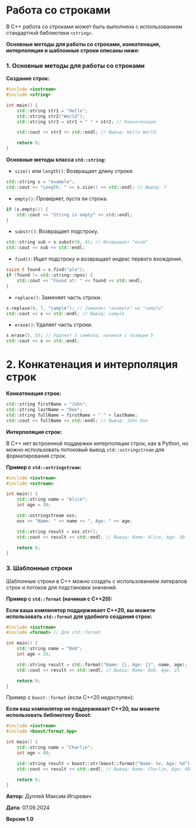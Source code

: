 # Работа со строками

В C++ работа со строками может быть выполнена с использованием стандартной библиотеки `<string>`.

**Основные методы для работы со строками, конкатенация, интерполяция и шаблонные строки описаны ниже:**

### 1. Основные методы для работы со строками

**Создание строк:**
```cpp
#include <iostream>
#include <string>

int main() {
    std::string str1 = "Hello";
    std::string str2("World");
    std::string str3 = str1 + " " + str2; // Конкатенация

    std::cout << str3 << std::endl; // Вывод: Hello World

    return 0;
}
```

**Основные методы класса `std::string`:**

- `size()` или `length()`: Возвращает длину строки.
```cpp
std::string s = "example";
std::cout << "Length: " << s.size() << std::endl; // Вывод: 7
```

- `empty()`: Проверяет, пуста ли строка.
```cpp
if (s.empty()) {
    std::cout << "String is empty" << std::endl;
}
```

- `substr()`: Возвращает подстроку.
```cpp
std::string sub = s.substr(0, 4); // Возвращает "exam"
std::cout << sub << std::endl;
````

- `find()`: Ищет подстроку и возвращает индекс первого вхождения.
```cpp
ssize_t found = s.find("ple");
if (found != std::string::npos) {
    std::cout << "Found at: " << found << std::endl;
}
```

- `replace()`: Заменяет часть строки.
```cpp
s.replace(0, 7, "sample"); // Заменяет "example" на "sample"
std::cout << s << std::endl; // Вывод: sample
```

- `erase()`: Удаляет часть строки.
```cpp
s.erase(5, 3); // Удаляет 3 символа, начиная с позиции 5
std::cout << s << std::endl;
```

# 2. Конкатенация и интерполяция строк

**Конкатенация строк:**
```cpp
std::string firstName = "John";
std::string lastName = "Doe";
std::string fullName = firstName + " " + lastName;
std::cout << fullName << std::endl; // Вывод: John Doe
```

**Интерполяция строк:**

В C++ нет встроенной поддержки интерполяции строк, как в Python, но можно использовать потоковый вывод `std::ostringstream` для форматирования строк.

**Пример с `std::ostringstream`:**
```cpp
#include <iostream>
#include <sstream>

int main() {
    std::string name = "Alice";
    int age = 30;

    std::ostringstream oss;
    oss << "Name: " << name << ", Age: " << age;

    std::string result = oss.str();
    std::cout << result << std::endl; // Вывод: Name: Alice, Age: 30

    return 0;
}
```

### 3. Шаблонные строки

Шаблонные строки в C++ можно создать с использованием литералов строк и потоков для подстановки значений.

**Пример с `std::format` (начиная с C++20):**

**Если ваша компилятор поддерживает C++20, вы можете использовать `std::format` для удобного создания строк:**
```cpp
#include <iostream>
#include <format> // Для std::format

int main() {
    std::string name = "Bob";
    int age = 25;

    std::string result = std::format("Name: {}, Age: {}", name, age);
    std::cout << result << std::endl; // Вывод: Name: Bob, Age: 25

    return 0;
}
```

Пример с `boost::format` (если C++20 недоступен):

**Если ваш компилятор не поддерживает C++20, вы можете использовать библиотеку Boost:**

```cpp
#include <iostream>
#include <boost/format.hpp>

int main() {
    std::string name = "Charlie";
    int age = 40;

    std::string result = boost::str(boost::format("Name: %s, Age: %d") % name % age);
    std::cout << result << std::endl; // Вывод: Name: Charlie, Age: 40

    return 0;
}
```



**Автор:** Дуплей Максим Игоревич

**Дата:** 07.09.2024

**Версия 1.0**